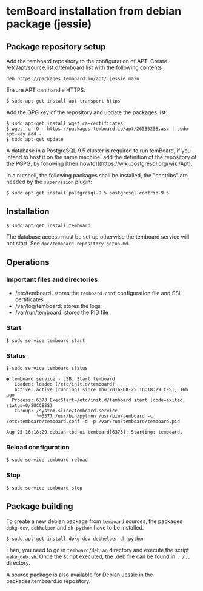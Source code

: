 # temBoard installation from debian package (jessie)

## Package repository setup

Add the temboard repository to the configuration of APT. Create /etc/apt/source.list.d/temboard.list with the following contents :

```
deb https://packages.temboard.io/apt/ jessie main
```

Ensure APT can handle HTTPS:

```
$ sudo apt-get install apt-transport-https
```

Add the GPG key of the repository and update the packages list:

```
$ sudo apt-get install wget ca-certificates
$ wget -q -O - https://packages.temboard.io/apt/265B525B.asc | sudo apt-key add -
$ sudo apt-get update
```

A database in a PostgreSQL 9.5 cluster is required to run temBoard, if you intend to host it on the same machine, add the definition of the repository of the PGPG, by following [their howto]](https://wiki.postgresql.org/wiki/Apt).

In a nutshell, the following packages shall be installed, the "contribs" are needed by the `supervision` plugin:

```
$ sudo apt-get install postgresql-9.5 postgresql-contrib-9.5
```

## Installation

```
$ sudo apt-get install temboard
```

The database access must be set up otherwise the temboard service will not start. See `doc/temboard-repository-setup.md`.

## Operations

### Important files and directories

- /etc/temboard: stores the `temboard.conf` configuration file and SSL certificates
- /var/log/temboard: stores the logs
- /var/run/temboard: stores the PID file

### Start

```
$ sudo service temboard start
```

### Status

```
$ sudo service temboard status

● temboard.service - LSB: Start temboard
   Loaded: loaded (/etc/init.d/temboard)
   Active: active (running) since Thu 2016-08-25 16:18:29 CEST; 16h ago
  Process: 6373 ExecStart=/etc/init.d/temboard start (code=exited, status=0/SUCCESS)
   CGroup: /system.slice/temboard.service
           └─6377 /usr/bin/python /usr/bin/temboard -c /etc/temboard/temboard.conf -d -p /var/run/temboard/temboard.pid

Aug 25 16:18:29 debian-tbd-ui temboard[6373]: Starting: temboard.
```

### Reload configuration

```
$ sudo service temboard reload
```

### Stop

```
$ sudo service temboard stop
```

## Package building

To create a new debian package from `temboard` sources, the packages `dpkg-dev`, `debhelper` and `dh-python` have to be installed.
```
$ sudo apt-get install dpkg-dev debhelper dh-python
```

Then, you need to go in `temboard/debian` directory and execute the script `make_deb.sh`. Once the script executed, the .deb file can be found in `../..` directory.

A source package is also available for Debian Jessie in the packages.temboard.io repository.


